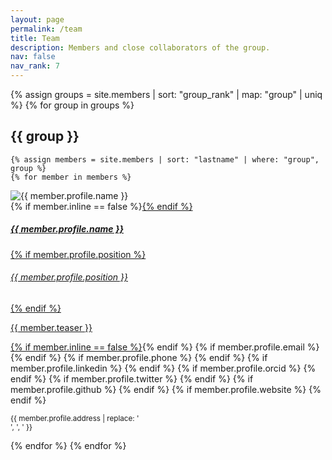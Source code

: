 ```yaml
---
layout: page
permalink: /team
title: Team
description: Members and close collaborators of the group.
nav: false
nav_rank: 7
---
```


{% assign groups = site.members | sort: "group_rank" | map: "group" | uniq %}
{% for group in groups %}
## {{ group }}

    {% assign members = site.members | sort: "lastname" | where: "group", group %}
    {% for member in members %}
<p>
    <div class="card {% if member.inline == false %}hoverable{% endif %}">
        <div class="row no-gutters">
            <div class="col-sm-4 col-md-3">
                <img src="{{ '/assets/img/' | append: member.profile.image | relative_url }}" class="card-img img-fluid" alt="{{ member.profile.name }}" />
            </div>
            <div class="team col-sm-8 col-md-9">
                <div class="card-body">
                    {% if member.inline == false %}<a href="{{ member.url | relative_url }}">{% endif %}
                    <h5 class="card-title">{{ member.profile.name }}</h5>
                    {% if member.profile.position %}<h6 class="card-subtitle mb-2 text-muted">{{ member.profile.position }}</h6>{% endif %}
                    <p class="card-text">
                        {{ member.teaser }}
                    </p>
                    {% if member.inline == false %}</a>{% endif %}
                    {% if member.profile.email %}
                        <a href="mailto:{{ member.profile.email }}" class="card-link"><i class="fas fa-envelope"></i></a>
                    {% endif %}
                    {% if member.profile.phone %}
                        <a href="tel:{{ member.profile.phone }}" class="card-link"><i class="fas fa-phone"></i></a>
                    {% endif %}
                    {% if member.profile.linkedin %}
                        <a href="https://linkedin.com/in/{{ member.profile.linkedin }}/" class="card-link" target="_blank"><i class="fab fa-linkedin"></i></a>
                    {% endif %}
                    {% if member.profile.orcid %}
                        <a href="https://orcid.org/{{ member.profile.orcid }}" class="card-link" target="_blank"><i class="fab fa-orcid"></i></a>
                    {% endif %}
                    {% if member.profile.twitter %}
                        <a href="https://twitter.com/{{ member.profile.twitter }}" class="card-link" target="_blank"><i class="fab fa-twitter"></i></a>
                    {% endif %}
                    {% if member.profile.github %}
                        <a href="https://github.com/{{ member.profile.github }}" class="card-link" target="_blank"><i class="fab fa-github"></i></a>
                    {% endif %}
                    {% if member.profile.website %}
                        <a href="{{ member.profile.website }}" class="card-link" target="_blank"><i class="fas fa-globe"></i></a>
                    {% endif %}
                    <p class="card-text">
                        <small class="test-muted"><i class="fas fa-thumbtack"></i> {{ member.profile.address | replace: '<br />', ', ' }}</small>
                    </p>
                </div>
            </div>
        </div>
    </div>
</p>
    {% endfor %}
{% endfor %}